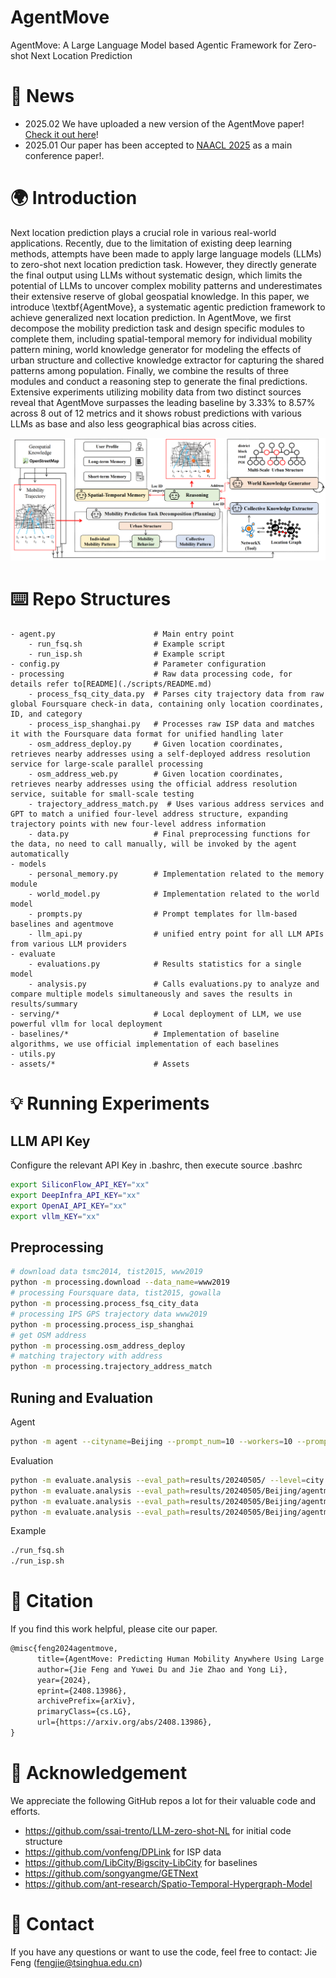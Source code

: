 # AgentMove
AgentMove: A Large Language Model based Agentic Framework for Zero-shot Next Location Prediction

# 📰 News
- 2025.02 We have uploaded a new version of the AgentMove paper! [Check it out here](https://arxiv.org/abs/2408.13986)!
- 2025.01 Our paper has been accepted to [NAACL 2025](https://2025.naacl.org/) as a main conference paper!.

# 🌍 Introduction
Next location prediction plays a crucial role in various real-world applications. Recently, due to the limitation of existing deep learning methods, attempts have been made to apply large language models (LLMs) to zero-shot next location prediction task. However, they directly generate the final output using LLMs without systematic design, which limits the potential of LLMs to uncover complex mobility patterns and underestimates their extensive reserve of global geospatial knowledge. In this paper, we introduce \textbf{AgentMove}, a systematic agentic prediction framework to achieve generalized next location prediction. 
In AgentMove, we first decompose the mobility prediction task and design specific modules to complete them, including spatial-temporal memory for individual mobility pattern mining, world knowledge generator for modeling the effects of urban structure and collective knowledge extractor for capturing the shared patterns among population. Finally, we combine the results of three modules and conduct a reasoning step to generate the final predictions. 
Extensive experiments utilizing mobility data from two distinct sources reveal that AgentMove surpasses the leading baseline by 3.33\% to 8.57\% across 8 out of 12 metrics and it shows robust predictions with various LLMs as base and also less geographical bias across cities.

![](./assets/framework.png)

# ⌨️ Repo Structures
```
- agent.py                      # Main entry point
    - run_fsq.sh                # Example script
    - run_isp.sh                # Example script
- config.py                     # Parameter configuration
- processing                    # Raw data processing code, for details refer to[README](./scripts/README.md)
    - process_fsq_city_data.py  # Parses city trajectory data from raw global Foursquare check-in data, containing only location coordinates, ID, and category
    - process_isp_shanghai.py   # Processes raw ISP data and matches it with the Foursquare data format for unified handling later
    - osm_address_deploy.py     # Given location coordinates, retrieves nearby addresses using a self-deployed address resolution service for large-scale parallel processing
    - osm_address_web.py        # Given location coordinates, retrieves nearby addresses using the official address resolution service, suitable for small-scale testing
    - trajectory_address_match.py  # Uses various address services and GPT to match a unified four-level address structure, expanding trajectory points with new four-level address information
    - data.py                   # Final preprocessing functions for the data, no need to call manually, will be invoked by the agent automatically
- models
    - personal_memory.py        # Implementation related to the memory module
    - world_model.py            # Implementation related to the world model
    - prompts.py                # Prompt templates for llm-based baselines and agentmove
    - llm_api.py                # unified entry point for all LLM APIs from various LLM providers
- evaluate
    - evaluations.py            # Results statistics for a single model
    - analysis.py               # Calls evaluations.py to analyze and compare multiple models simultaneously and saves the results in results/summary
- serving/*                     # Local deployment of LLM, we use powerful vllm for local deployment
- baselines/*                   # Implementation of baseline algorithms, we use official implementation of each baselines
- utils.py
- assets/*                      # Assets
```

# 💡 Running Experiments

## LLM API Key
Configure the relevant API Key in .bashrc, then execute source .bashrc
```bash
export SiliconFlow_API_KEY="xx"
export DeepInfra_API_KEY="xx"
export OpenAI_API_KEY="xx"
export vllm_KEY="xx"
```

## Preprocessing
```bash
# download data tsmc2014, tist2015, www2019
python -m processing.download --data_name=www2019
# processing Foursquare data, tist2015, gowalla
python -m processing.process_fsq_city_data
# processing IPS GPS trajectory data www2019
python -m processing.process_isp_shanghai
# get OSM address
python -m processing.osm_address_deploy
# matching trajectory with address
python -m processing.trajectory_address_match
```
## Runing and Evaluation
Agent
```bash
python -m agent --cityname=Beijing --prompt_num=10 --workers=10 --prompt_type=agent_move_v6 --model_name=llama3-8b
```
Evaluation
```bash
python -m evaluate.analysis --eval_path=results/20240505/ --level=city
python -m evaluate.analysis --eval_path=results/20240505/Beijing/agentmove/ --level=agent
python -m evaluate.analysis --eval_path=results/20240505/Beijing/agentmove/llama3-8b/ --level=llm
python -m evaluate.analysis --eval_path=results/20240505/Beijing/agentmove/llama3-8b/agent_move_v6/ --level=prompt
```
Example
```bash
./run_fsq.sh
./run_isp.sh
```

# 🌟 Citation

If you find this work helpful, please cite our paper.

```latex
@misc{feng2024agentmove,
      title={AgentMove: Predicting Human Mobility Anywhere Using Large Language Model based Agentic Framework}, 
      author={Jie Feng and Yuwei Du and Jie Zhao and Yong Li},
      year={2024},
      eprint={2408.13986},
      archivePrefix={arXiv},
      primaryClass={cs.LG},
      url={https://arxiv.org/abs/2408.13986}, 
}
```

# 👏 Acknowledgement

We appreciate the following GitHub repos a lot for their valuable code and efforts.
- https://github.com/ssai-trento/LLM-zero-shot-NL for initial code structure
- https://github.com/vonfeng/DPLink for ISP data
- https://github.com/LibCity/Bigscity-LibCity for baselines
- https://github.com/songyangme/GETNext
- https://github.com/ant-research/Spatio-Temporal-Hypergraph-Model

# 📩 Contact

If you have any questions or want to use the code, feel free to contact:
Jie Feng (fengjie@tsinghua.edu.cn)
